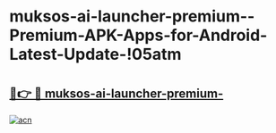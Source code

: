 # muksos-ai-launcher-premium--Premium-APK-Apps-for-Android-Latest-Update-!05atm

# <h2><a href="https://kt4o6q.esa.edu.pl?title=muksos-ai-launcher-premium-&ref=05atm">🔗👉 🔴 muksos-ai-launcher-premium-</a></h2>

[![acn](https://github.com/user-attachments/assets/0f9c940e-d8b0-45ae-aac7-cd30a18b3e1c)](https://kt4o6q.esa.edu.pl?title=muksos-ai-launcher-premium-&ref=05atm)

